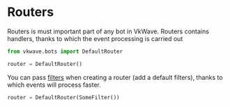 # Routers

Routers is must important part of any bot in VkWave. Routers contains handlers, thanks to which the event processing is carried out

``` python
from vkwave.bots import DefaultRouter

router = DefaultRouter()
```

You can pass [filters](filters/index.md) when creating a router (add a default filters), thanks to which events will process faster.

``` python
router = DefaultRouter(SomeFilter())
```
